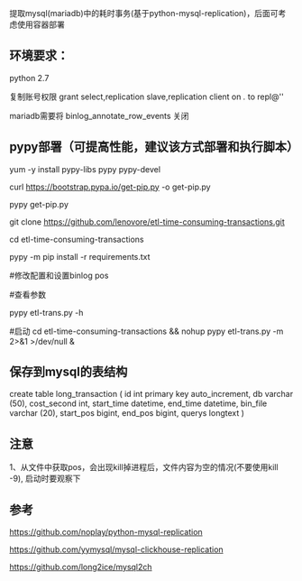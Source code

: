 提取mysql(mariadb)中的耗时事务(基于python-mysql-replication)，后面可考虑使用容器部署


## 环境要求：

python 2.7

复制账号权限 grant select,replication slave,replication client on *.* to repl@''

mariadb需要将 binlog_annotate_row_events 关闭


## pypy部署（可提高性能，建议该方式部署和执行脚本）

yum -y install pypy-libs pypy pypy-devel

curl https://bootstrap.pypa.io/get-pip.py -o get-pip.py

pypy get-pip.py

git clone https://github.com/lenovore/etl-time-consuming-transactions.git

cd etl-time-consuming-transactions

pypy -m pip install -r requirements.txt

#修改配置和设置binlog pos


#查看参数

pypy etl-trans.py -h

#启动
cd etl-time-consuming-transactions && nohup pypy etl-trans.py -m 2>&1 >/dev/null &


## 保存到mysql的表结构

create table long_transaction (
  id int primary key auto_increment, db varchar (50), cost_second int, start_time datetime, end_time datetime, bin_file varchar (20), start_pos bigint, end_pos bigint, querys longtext
)

## 注意
1、从文件中获取pos，会出现kill掉进程后，文件内容为空的情况(不要使用kill -9), 启动时要观察下

## 参考

https://github.com/noplay/python-mysql-replication

https://github.com/yymysql/mysql-clickhouse-replication

https://github.com/long2ice/mysql2ch
